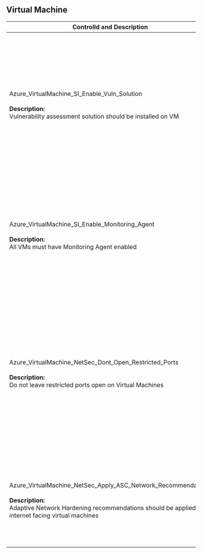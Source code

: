 ## Virtual Machine

| ControlId and Description | Used API(s) and Properties | Logic |
|---------------------------|----------------------------|-------|
| Azure_VirtualMachine_SI_Enable_Vuln_Solution<br><br><b>Description:</b><br>Vulnerability assessment solution should be installed on VM | <b>ARM API to list Virtual Machine Extensions at resource level:</b><br>/subscriptions/{subscriptionId}/resourceGroups/<br>{resourceGroupName}/providers/Microsoft.Compute<br>/virtualMachines/{vmName}/extensions?api-version=2019-07-01<br><br><b>Properties:</b><br>publisher, type<br>| <b>Passed: </b><br>Required vulnerability assessment solution is present in VM.<br><b>Failed: </b><br>Required vulnerability assessment solution is not present in VM.<br><b>NotApplicable: </b><br>VM instance is part of AKS or ADB cluster.<br><b>Not Scanned: </b><br>VM OS type is null or empty. |
| Azure_VirtualMachine_SI_Enable_Monitoring_Agent<br><br><b>Description:</b><br>All VMs must have Monitoring Agent enabled | <b>ARM API to list Virtual Machine Extensions at resource level:</b><br>/subscriptions/{subscriptionId}/resourceGroups/<br>{resourceGroupName}/providers/Microsoft.Compute<br>/virtualMachines/{vmName}/extensions?api-version=2019-07-01<br><br><b>Properties:</b><br>publisher, type| <b>Passed: </b><br>All required extensions are present in VM<br><b>Failed: </b><br>One or more required extensions are missing in VM.<br><b>NotApplicable: </b><br>VM is part of ADB cluster.<br><b>Not Scanned: </b><br>VM OS type is null or empty. |
| Azure_VirtualMachine_NetSec_Dont_Open_Restricted_Ports<br><br><b>Description:</b><br>Do not leave restricted ports open on Virtual Machines | <b>ARM API to list Virtual Networks at subscription level:</b><br>/subscriptions/{subscriptionId}/providers/Microsoft.<br>Network/virtualNetworks?api-version=2019-11-01<br><b>Property:</b><br>networkSecurityGroup/id<br><br><b>ARM API to list Network Security Groups at subscription level:</b><br>/subscriptions/{subscriptionId}/providers/Microsoft.<br>Network/networkSecurityGroups?api-version=2019-04-01"<br><b>Property:</b><br>destinationPortRange<br><br><b>ARM API to list JIT network access policies at subscription level:</b><br>/subscriptions/{subscriptionId}/providers/Microsoft.<br>Security/jitNetworkAccessPolicies?api-version=2020-01-01<br><b>Property:</b><br>virtualMachines/ports| <b>Passed: </b><br>NSG is configured and no inbound port is open or NSG is configured and no restricted ports are open<br><b>Failed: </b><br>No NSG is configured on VM or NSG is configured but restricted ports are open.<br><b>NotApplicable: </b><br>VM instance is part of ADB cluster.|
| Azure_VirtualMachine_NetSec_Apply_ASC_Network_Recommendations<br><br><b>Description:</b><br>Adaptive Network Hardening recommendations should be applied on internet facing virtual machines | <b>ARM API to list security assessments at subscription level:</b><br>/subscriptions/{subscriptionId}/providers/Microsoft.Security<br>/assessments?api-version=2020-01-01<br><br><b>Properties:</b><br>id, name, resourceDetails/Id, displayName, status/code, status, additionalData | <b>Passed: </b><br>ASC assessment found with Healthy status code.<br><b>Failed: </b><br>ASC assessment found with Unhealthy status code.|
